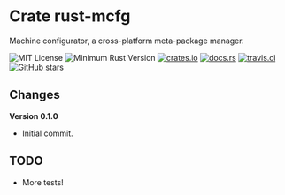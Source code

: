 # Crate rust-mcfg

Machine configurator, a cross-platform meta-package manager.

![MIT License](https://img.shields.io/badge/license-mit-118811.svg)
![Minimum Rust Version](https://img.shields.io/badge/Min%20Rust-1.34-green.svg)
[![crates.io](https://img.shields.io/crates/v/mcfg.svg)](https://crates.io/crates/mcfg)
[![docs.rs](https://docs.rs/mcfg/badge.svg)](https://docs.rs/mcfg)
[![travis.ci](https://travis-ci.org/johnstonskj/rust-mcfg.svg?branch=master)](https://travis-ci.org/johnstonskj/rust-mcfg)
[![GitHub stars](https://img.shields.io/github/stars/johnstonskj/rust-mcfg.svg)](https://github.com/johnstonskj/rust-mcfg/stargazers)


## Changes


**Version 0.1.0**

* Initial commit.

## TODO

* More tests!
